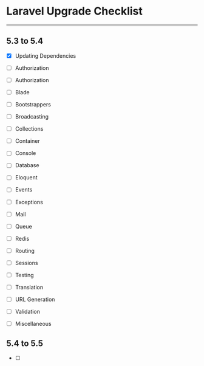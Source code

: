# Laravel Upgrade Checklist

***


## 5.3 to 5.4 
- [x] Updating Dependencies
- [ ] Authorization
- [ ] Authorization
- [ ] Blade
- [ ] Bootstrappers
- [ ] Broadcasting
- [ ] Collections
- [ ] Container
- [ ] Console
- [ ] Database
- [ ] Eloquent
- [ ] Events
- [ ] Exceptions
- [ ] Mail
- [ ] Queue
- [ ] Redis
- [ ] Routing
- [ ] Sessions
- [ ] Testing
- [ ] Translation
- [ ] URL Generation
- [ ] Validation
- [ ] Miscellaneous



## 5.4 to 5.5
- [ ]
